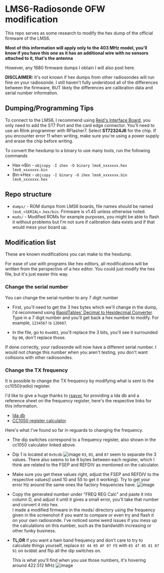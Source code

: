 # LMS6-Radiosonde OFW modification

This repo serves as some research to modify the hex dump of the official firmware of the LMS6.

**Most of this information will apply only to the 403 MHz model, you'll know if you have this one as it has an additional wire with no sensors attached to it, that's the antenna**

However, any 1680 firmware dumps I obtain I will also post here.

**DISCLAIMER:** It's not known if hex dumps from other radiosondes will run fine on your radiosonde. I still haven't fully understood all of the differences between the firmware, BUT likely the differences are calibration data and serial number information.

## Dumping/Programming Tips
To connect to the LMS6, I recommend using [Reid's Interface Board](https://github.com/Reid-n0rc/LMS-6_Interface_Board), you only need to add the ST7 Port and the card edge connector.
You'll need to use an Rlink programmer with RFlasher7. Select **ST72324J6** for the chip. If you encounter error 11 when writing, make sure you're using a power supply and erase the chip before writing.

To convert the hexdump to a binary to use many tools, run the following commands
* Hex->Bin - `objcopy -I ihex -O binary lms6_xxxxxxx.hex lms6_xxxxxxx.bin`
* Bin->Hex - `objcopy -I binary -O ihex lms6_xxxxxxx.bin lms6_xxxxxxx.hex`

## Repo structure
* `dumps/` - ROM dumps from LMS6 boards, file names should be named `lms6_<SERIAL>.hex/bin`. Firmware is v1.45 unless otherwise noted.
* `mods/` - Modified ROMs for example purposes, you might be able to flash it without problems but I'm not sure if calibration data exists and if that would mess your board up.

## Modification list
These are known modifications you can make to the hexdump.

For ease of use with programs like hex editors, all modifications will be written from the perspective of a hex editor. You could just modify the hex file, but it's just easier this way.

### Change the serial number
You can change the serial number to any 7 digit number

* First, you'll need to get the 3 hex bytes which we'll change in the dump, I'd recommend using [RapidTables' Decimal to Hexidecimal Converter](https://www.rapidtables.com/convert/number/decimal-to-hex.html). Type in a 7 digit number and you'll get back a hex number to modify. For example, `1234567` is `12D687`.

* In the file, go to `0xe003`, you'll replace the 3 bits, you'll see it surrounded by `00`, don't replace those.

If done correctly, your radiosonde will now have a different serial number. I would not change this number when you aren't testing, you don't want collisions with other radiosondes.

### Change the TX frequency
It is possible to change the TX frequency by modifying what is sent to the cc1050(radio) register. 

I'd like to give a huge thanks to [rsavxc](https://github.com/rsaxvc) for providing a Ida db and a reference sheet on the frequency register, here's the respective links for this information.

* [Ida db](https://github.com/rsaxvc/LMS6ReverseEngineering)
* [CC1050 register calculator](https://github.com/rsaxvc/LMS6APRS/blob/master/docs/cc1050%20frequency%20calculator.ods)

Here's what I've found so far in reguards to changing the frequency.

* The dip switches correspond to a frequency register, also shown in the cc1050 calculator linked above.

* Dip 1 is located at `0x9cdb`
  ![image](https://user-images.githubusercontent.com/8205849/139383052-db421557-14a8-4b0e-9e23-3f56b16e1660.png)
  `03`, `05`, and `07` seem to separate the 3 values. There also seems to be 6 bytes between each register, which I think are related to the FSEP and REFDIV as mentioned on the calculator.
  
* Make sure you get these values right, adjust the FSEP and REFDIV to the respective values(I used 10 and 55 to get it working). Try to get your error Hz around the same ones the factory frequencies have.
![image](https://user-images.githubusercontent.com/8205849/141700639-ef9a757b-2b4a-4b09-a353-f46109d3f80b.png)

* Copy the generated number under "FREQ REG Calc" and paste it into column D, and adjust it until it gives a small error, you'll take that number and convert it into hex.  
  I made a modified firmware in the mods/ directory using the frequency given in the screenshot if you want to compare or even try and flash it on your own radiosonde. I've noticed some weird issues if you mess up the calculations on this number, such as the bandwidth increasing or other funky business.

* **TL;DR** if you want a ham band frequency and don't care to try to calculate things yourself, replace `03 44 05 AF 07 FE` with `03 47 05 81 07 91` on `0x9D8E` and flip all the dip switches on.

  This is what you'll find when you use those numbers, it's hovering around 422.512 MHz
![image](https://user-images.githubusercontent.com/8205849/141700884-96c0c545-e420-4205-812c-275a9549b6a1.png)
